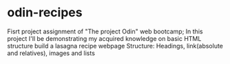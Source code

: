 # odin-recipes
Fisrt project assignment of "The project Odin" web bootcamp;
In this project I'll be demonstrating my acquired knowledge on basic HTML structure build a lasagna recipe webpage
Structure:
Headings, link(absolute and relatives), images and lists